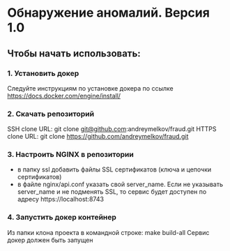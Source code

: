 # Обнаружение аномалий. Версия 1.0

## Чтобы начать использовать:

### 1. Установить докер
Следуйте инструкциям по установке докера по ссылке https://docs.docker.com/engine/install/

### 2. Скачать репозиторий

SSH clone URL: git clone git@github.com:andreymelkov/fraud.git
HTTPS clone URL: git clone https://github.com/andreymelkov/fraud.git

### 3. Настроить NGINX в репозитории
- в папку ssl добавить файлы SSL сертификатов (ключа и цепочки сертификатов)
- в файле nginx/api.conf указать свой server_name. Если не указывать server_name и не подменять SSL, то сервис будет доступен по адресу https://localhost:8743

### 4. Запустить докер контейнер
Из папки клона проекта в командной строке: make build-all
Сервис докер должен быть запущен
